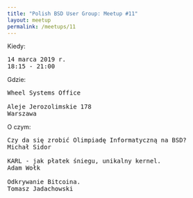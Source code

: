 ```yaml
---
title: "Polish BSD User Group: Meetup #11"
layout: meetup
permalink: /meetups/11
---
```

Kiedy:
<pre>
14 marca 2019 r.
18:15 - 21:00
</pre>
Gdzie:
<pre>
Wheel Systems Office

Aleje Jerozolimskie 178
Warszawa
</pre>
O czym:
<pre style="white-space: pre-wrap;">
Czy da się zrobić Olimpiadę Informatyczną na BSD?
Michał Sidor

KARL - jak płatek śniegu, unikalny kernel.
Adam Wołk

Odkrywanie Bitcoina.
Tomasz Jadachowski
</pre>
